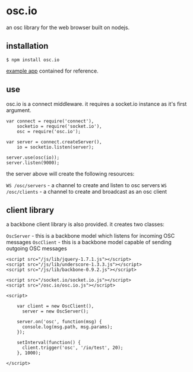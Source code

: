 osc.io
===
an osc library for the web browser built on nodejs.

installation
---

    $ npm install osc.io

[example app](https://github.com/catshirt/osc.io/tree/master/example) contained for reference.

use
---
osc.io is a connect middleware. it requires a socket.io instance as it's first argument.

    var connect = require('connect'),
        socketio = require('socket.io'),
        osc = require('osc.io');

    var server = connect.createServer(),
        io = socketio.listen(server);

    server.use(osc(io));
    server.listen(9000);

the server above will create the following resources:

`WS /osc/servers` - a channel to create and listen to osc servers
`WS /osc/clients` - a channel to create and broadcast as an osc client

client library
---
a backbone client library is also provided. it creates two classes:

`OscServer` - this is a backbone model which listens for incoming OSC messages
`OscClient` - this is a backbone model capable of sending outgoing OSC messages

    <script src="/js/lib/jquery-1.7.1.js"></script>
    <script src="/js/lib/underscore-1.3.3.js"></script>
    <script src="/js/lib/backbone-0.9.2.js"></script>

    <script src="/socket.io/socket.io.js"></script>
    <script src="/osc.io/osc.io.js"></script>
    
    <script>

        var client = new OscClient(),
          server = new OscServer();

        server.on('osc', function(msg) {
          console.log(msg.path, msg.params);
        });

        setInterval(function() {
          client.trigger('osc', '/io/test', 20);
        }, 1000);

    </script>
